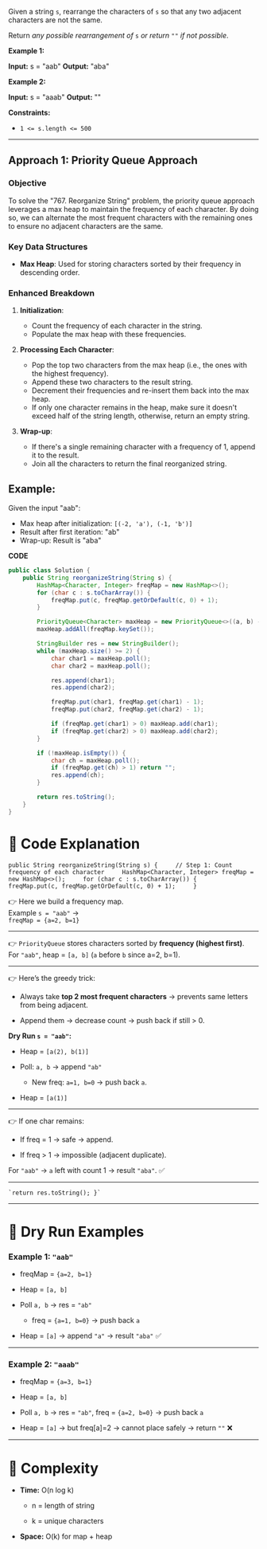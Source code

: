 
Given a string `s`, rearrange the characters of `s` so that any two adjacent characters are not the same.

Return _any possible rearrangement of_ `s` _or return_ `""` _if not possible_.

**Example 1:**

**Input:** s = "aab"
**Output:** "aba"

**Example 2:**

**Input:** s = "aaab"
**Output:** ""

**Constraints:**

- `1 <= s.length <= 500`

---------------------------------------------------------


## Approach 1: Priority Queue Approach

### Objective

To solve the "767. Reorganize String" problem, the priority queue approach leverages a max heap to maintain the frequency of each character. By doing so, we can alternate the most frequent characters with the remaining ones to ensure no adjacent characters are the same.

### Key Data Structures

- **Max Heap**: Used for storing characters sorted by their frequency in descending order.

### Enhanced Breakdown

1. **Initialization**:
    
    - Count the frequency of each character in the string.
    - Populate the max heap with these frequencies.
2. **Processing Each Character**:
    
    - Pop the top two characters from the max heap (i.e., the ones with the highest frequency).
    - Append these two characters to the result string.
    - Decrement their frequencies and re-insert them back into the max heap.
    - If only one character remains in the heap, make sure it doesn't exceed half of the string length, otherwise, return an empty string.
3. **Wrap-up**:
    
    - If there's a single remaining character with a frequency of 1, append it to the result.
    - Join all the characters to return the final reorganized string.

## Example:

Given the input "aab":

- Max heap after initialization: `[(-2, 'a'), (-1, 'b')]`
- Result after first iteration: "ab"
- Wrap-up: Result is "aba"

**CODE**
```java
public class Solution {
    public String reorganizeString(String s) {
        HashMap<Character, Integer> freqMap = new HashMap<>();
        for (char c : s.toCharArray()) {
            freqMap.put(c, freqMap.getOrDefault(c, 0) + 1);
        }

        PriorityQueue<Character> maxHeap = new PriorityQueue<>((a, b) -> freqMap.get(b) - freqMap.get(a));
        maxHeap.addAll(freqMap.keySet());

        StringBuilder res = new StringBuilder();
        while (maxHeap.size() >= 2) {
            char char1 = maxHeap.poll();
            char char2 = maxHeap.poll();

            res.append(char1);
            res.append(char2);

            freqMap.put(char1, freqMap.get(char1) - 1);
            freqMap.put(char2, freqMap.get(char2) - 1);

            if (freqMap.get(char1) > 0) maxHeap.add(char1);
            if (freqMap.get(char2) > 0) maxHeap.add(char2);
        }

        if (!maxHeap.isEmpty()) {
            char ch = maxHeap.poll();
            if (freqMap.get(ch) > 1) return "";
            res.append(ch);
        }

        return res.toString();
    }
}
```

# 🔹 Code Explanation

`public String reorganizeString(String s) {     // Step 1: Count frequency of each character     HashMap<Character, Integer> freqMap = new HashMap<>();     for (char c : s.toCharArray()) {         freqMap.put(c, freqMap.getOrDefault(c, 0) + 1);     }`

👉 Here we build a frequency map.  
Example `s = "aab"` →  
`freqMap = {a=2, b=1}`

---



👉 `PriorityQueue` stores characters sorted by **frequency (highest first)**.  
For `"aab"`, heap = `[a, b]` (`a` before `b` since a=2, b=1).

---

   

👉 Here’s the greedy trick:

- Always take **top 2 most frequent characters** → prevents same letters from being adjacent.
    
- Append them → decrease count → push back if still > 0.
    

**Dry Run `s = "aab"`:**

- Heap = `[a(2), b(1)]`
    
- Poll: `a, b` → append `"ab"`
    
    - New freq: `a=1, b=0` → push back `a`.
        
- Heap = `[a(1)]`
    

---

   

👉 If one char remains:

- If freq = 1 → safe → append.
    
- If freq > 1 → impossible (adjacent duplicate).
    

For `"aab"` → `a` left with count 1 → result `"aba"`. ✅

---

    `return res.toString(); }`

---

# 🔹 Dry Run Examples

### Example 1: `"aab"`

- freqMap = `{a=2, b=1}`
    
- Heap = `[a, b]`
    
- Poll `a, b` → res = `"ab"`
    
    - freq = `{a=1, b=0}` → push back `a`
        
- Heap = `[a]` → append `"a"` → result `"aba"` ✅
    

---

### Example 2: `"aaab"`

- freqMap = `{a=3, b=1}`
    
- Heap = `[a, b]`
    
- Poll `a, b` → res = `"ab"`, freq = `{a=2, b=0}` → push back `a`
    
- Heap = `[a]` → but freq[a]=2 → cannot place safely → return `""` ❌
    

---

# 🔹 Complexity

- **Time:** O(n log k)
    
    - n = length of string
        
    - k = unique characters
        
- **Space:** O(k) for map + heap